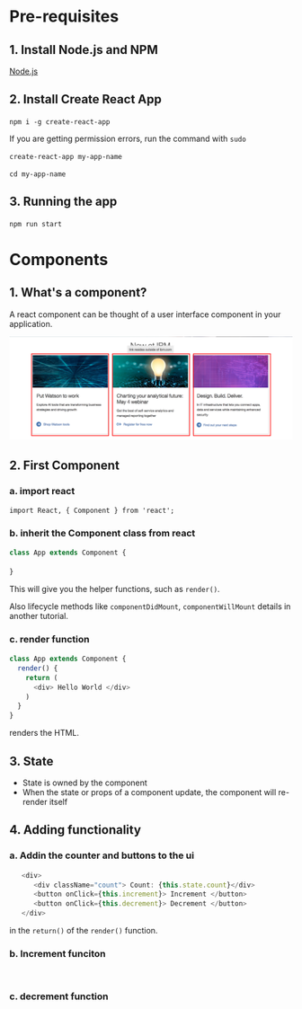 # Pre-requisites

## 1. Install Node.js and NPM

[Node.js](https://nodejs.org/en/download/current/)

## 2. Install Create React App

`npm i -g create-react-app`

If you are getting permission errors, run the command with `sudo` 

`create-react-app my-app-name`

`cd my-app-name`

## 3. Running the app

`npm run start`

# Components

## 1. What's a component?

A react component can be thought of a user interface component in your application.

![what-is-a-comp](img/what-is-component.png)

## 2. First Component

### a. import react 

```
import React, { Component } from 'react';
```

### b. inherit the Component class from react

```js
class App extends Component {
  
}
```

This will give you the helper functions, such as `render()`.

Also lifecycle methods like `componentDidMount`, `componentWillMount` details in another tutorial.

### c. render function
```js
class App extends Component {
  render() {
    return (
      <div> Hello World </div>
    )
  }
}
```

renders the HTML.

## 3. State

- State is owned by the component
- When the state or props of a component update, the component will re-render itself

## 4. Adding functionality

### a. Addin the counter and buttons to the ui

```js
   <div>
      <div className="count"> Count: {this.state.count}</div>
      <button onClick={this.increment}> Increment </button>
      <button onClick={this.decrement}> Decrement </button>
   </div>
```

in the `return()` of the `render()` function.

### b. Increment funciton

```js



```

### c. decrement function

